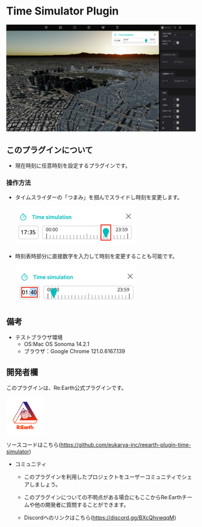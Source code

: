 # Time Simulator Plugin


<img width="1383" src="src/timeSimulatorTopImg.png">


## このプラグインについて

-  現在時刻に任意時刻を設定するプラグインです。
 　
### 操作方法

- タイムスライダーの「つまみ」を掴んでスライドし時刻を変更します。

  ![](src/img1.png)

- 時刻表時部分に直接数字を入力して時刻を変更することも可能です。

  ![](src/img2.png)

## 備考
- テストブラウザ環境
  - OS:Mac OS Sonoma 14.2.1
  - ブラウザ：Google Chrome 121.0.6167.139

## 開発者欄

このプラグインは、Re:Earth公式プラグインです。

 ![](src/logo-3.png)

ソースコードはこちら(https://github.com/eukarya-inc/reearth-plugin-time-simulator)

- コミュニティ

  - このプラグインを利用したプロジェクトをユーザーコミュニティでシェアしましょう。

  - このプラグインについての不明点がある場合にもここからRe:Earthチームや他の開発者に質問することができます。

  - Discordへのリンクはこちら(https://discord.gg/BXcQhvwqqM)
